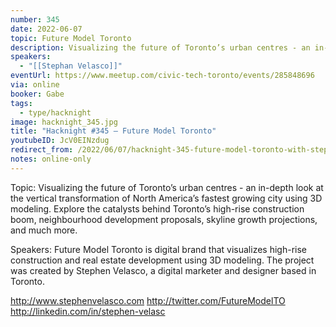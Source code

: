 ```yaml
---
number: 345
date: 2022-06-07
topic: Future Model Toronto
description: Visualizing the future of Toronto’s urban centres - an in-depth look at the vertical transformation of North America’s fastest growing city using 3D modeling. Explore the catalysts behind Toronto’s high-rise construction boom, neighbourhood development proposals, skyline growth projections, and much more.
speakers:
  - "[[Stephan Velasco]]"
eventUrl: https://www.meetup.com/civic-tech-toronto/events/285848696
via: online
booker: Gabe
tags:
  - type/hacknight
image: hacknight_345.jpg
title: "Hacknight #345 – Future Model Toronto"
youtubeID: JcV0EINzdug
redirect_from: /2022/06/07/hacknight-345-future-model-toronto-with-stephan-velasco/
notes: online-only
---
```


Topic:
Visualizing the future of Toronto’s urban centres - an in-depth look at the vertical transformation of North America’s fastest growing city using 3D modeling. Explore the catalysts behind Toronto’s high-rise construction boom, neighbourhood development proposals, skyline growth projections, and much more.

Speakers:
Future Model Toronto is digital brand that visualizes high-rise construction and real estate development using 3D modeling. The project was created by Stephen Velasco, a digital marketer and designer based in Toronto.

http://www.stephenvelasco.com
http://twitter.com/FutureModelTO
http://linkedin.com/in/stephen-velasc
